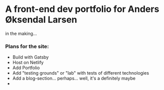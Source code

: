 # A front-end dev portfolio for Anders Øksendal Larsen

in the making...

### Plans for the site:

- Build with Gatsby
- Host on Netlify
- Add Portfolio
- Add "testing grounds" or "lab" with tests of different technologies
- Add a blog-section... perhaps... well, it's a definitely maybe
-
